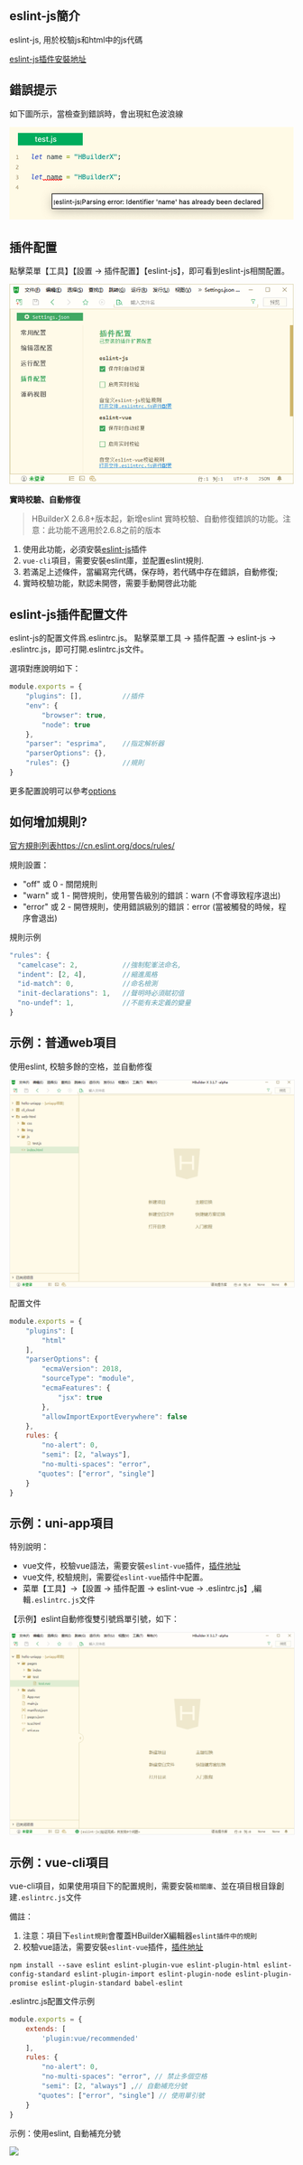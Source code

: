 ## eslint-js簡介

eslint-js, 用於校驗js和html中的js代碼

[eslint-js插件安裝地址](https://ext.dcloud.net.cn/plugin?id=2037)

## 錯誤提示

如下圖所示，當檢查到錯誤時，會出現紅色波浪線

<img src="/static/snapshots/tutorial/plugins/eslint-js-error.png" class="hd-img" />

## 插件配置

點擊菜單【工具】【設置 -> 插件配置】【eslint-js】，即可看到eslint-js相關配置。

<img src="/static/snapshots/tutorial/eslint-js.png" />

**實時校驗、自動修復**

> HBuilderX 2.6.8+版本起，新增eslint 實時校驗、自動修復錯誤的功能。注意：此功能不適用於2.6.8之前的版本

1. 使用此功能，必須安裝[eslint-js](https://ext.dcloud.net.cn/plugin?id=2037)插件
2. `vue-cli`項目，需要安裝eslint庫，並配置eslint規則.
3. 若滿足上述條件，當編寫完代碼，保存時，若代碼中存在錯誤，自動修復; 
4. 實時校驗功能，默認未開啓，需要手動開啓此功能


## eslint-js插件配置文件

eslint-js的配置文件爲.eslintrc.js。
點擊菜單工具 -> 插件配置 -> eslint-js -> .eslintrc.js，即可打開.eslintrc.js文件。

選項對應說明如下：

```js
module.exports = {
    "plugins": [],          //插件
    "env": {
        "browser": true,
        "node": true
    },
    "parser": "esprima",    //指定解析器
    "parserOptions": {},    
    "rules": {}             //規則
}
```
  
更多配置說明可以參考[options](https://cn.eslint.org/docs/user-guide/configuring)

## 如何增加規則?

[官方規則列表https://cn.eslint.org/docs/rules/](https://cn.eslint.org/docs/rules/)

規則設置：
- "off" 或 0 - 關閉規則
- "warn" 或 1 - 開啓規則，使用警告級別的錯誤：warn (不會導致程序退出)
- "error" 或 2 - 開啓規則，使用錯誤級別的錯誤：error (當被觸發的時候，程序會退出)

規則示例
```js
"rules": {
  "camelcase": 2,           //強制駝峯法命名,
  "indent": [2, 4],         //縮進風格
  "id-match": 0,            //命名檢測
  "init-declarations": 1,   //聲明時必須賦初值
  "no-undef": 1,            //不能有未定義的變量
}
```


## 示例：普通web項目

使用eslint, 校驗多餘的空格，並自動修復

<img src="/static/snapshots/tutorial/plugins/eslint-html-example.gif" style="zoom: 90%; border: 1px solid #eee;" />

配置文件

```js
module.exports = {
    "plugins": [
        "html"
    ],
    "parserOptions": {
        "ecmaVersion": 2018,
        "sourceType": "module",
        "ecmaFeatures": {
            "jsx": true
        },
        "allowImportExportEverywhere": false
    },
    rules: {
        "no-alert": 0,
        "semi": [2, "always"],
        "no-multi-spaces": "error",
       "quotes": ["error", "single"]
    }
}
```

## 示例：uni-app項目

特別說明：
- vue文件，校驗vue語法，需要安裝`eslint-vue`插件，[插件地址](https://ext.dcloud.net.cn/plugin?id=2005)
- vue文件, 校驗規則，需要從`eslint-vue`插件中配置。
- 菜單【工具】->【設置 -> 插件配置 -> eslint-vue -> .eslintrc.js】,編輯`.eslintrc.js`文件

【示例】eslint自動修復雙引號爲單引號，如下：

<img src="/static/snapshots/tutorial/eslint-uniapp-example.gif" style="zoom: 90%; border: 1px solid #eee;" />


## 示例：vue-cli項目

vue-cli項目，如果使用項目下的配置規則，需要安裝`相關庫`、並在項目根目錄創建`.eslintrc.js`文件

備註：
1. 注意：項目下`eslint規則`會覆蓋HBuilderX編輯器`eslint插件中的規則`
2. 校驗vue語法，需要安裝`eslint-vue`插件，[插件地址](https://ext.dcloud.net.cn/plugin?id=2005)

```shell
npm install --save eslint eslint-plugin-vue eslint-plugin-html eslint-config-standard eslint-plugin-import eslint-plugin-node eslint-plugin-promise eslint-plugin-standard babel-eslint
```


.eslintrc.js配置文件示例

```js
module.exports = {
    extends: [
        'plugin:vue/recommended'
    ],
    rules: {
        "no-alert": 0,
        "no-multi-spaces": "error", // 禁止多個空格 
        "semi": [2, "always"] ,// 自動補充分號
       "quotes": ["error", "single"] // 使用單引號
    }
}
```

示例：使用eslint, 自動補充分號

![](https://img-cdn-qiniu.dcloud.net.cn/uploads/article/20200317/911ea4cac9f2c4d80ec502b1384e7a58.gif)